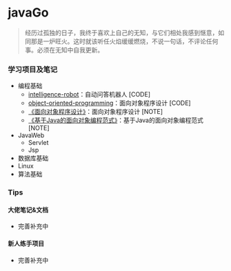 # javaGo
> 经历过孤独的日子，我终于喜欢上自己的无知，与它们相处我感到惬意，如同那是一炉旺火。这时就该听任火焰缓缓燃烧，不说一句话，不评论任何事。必须在无知中自我更新。

### 学习项目及笔记
* 编程基础
  - [intelligence-robot](https://github.com/sophoraFlower/javaGo/tree/main/intelligence-robot)：自动问答机器人 [CODE]
  - [object-oriented-programming](https://github.com/sophoraFlower/javaGo/tree/main/object-oriented-programming)：面向对象程序设计 [CODE]
  - [《面向对象程序设计》](https://www.yuque.com/houlex/syq69x/phh1in)：面向对象程序设计 [NOTE]
  - [《基于Java的面向对象编程范式》](https://www.yuque.com/houlex/syq69x/ly9tmd)：基于Java的面向对象编程范式 [NOTE]
* JavaWeb
  - Servlet
  - Jsp
* 数据库基础
* Linux
* 算法基础

### Tips
#### 大佬笔记&文档
* 完善补充中

#### 新人练手项目
* 完善补充中
